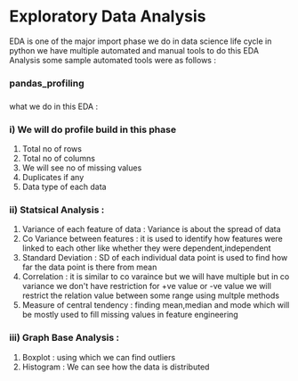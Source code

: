 # Exploratory Data Analysis
 
EDA is one of the major import phase we do in data science life cycle in python we have multiple automated and manual tools to do this EDA Analysis some sample automated tools were as follows :

### pandas_profiling
### 

what we do in this EDA :

### i) We will do profile build in this phase 

   1) Total no of rows
   2) Total no of columns
   3) We will see no of missing values
   4) Duplicates if any 
   5) Data type of each data

### ii) Statsical Analysis :
   
   1) Variance of each feature of data : Variance is about the spread of data 
   2) Co Variance between features : it is used to identify how features were linked to each other like whether they were dependent,independent 
   3) Standard Deviation : SD of each individual data point is used to find how far the data point is there from mean
   4) Correlation : it is similar to co varaince but we will have multiple but in co variance we don't have restriction for +ve value or -ve value we will restrict the relation value between some range using multple methods
   5) Measure of central tendency : finding mean,median and mode which will be mostly used to fill missing values in feature engineering

### iii) Graph Base Analysis :
  
  1) Boxplot : using which we can find outliers 
  2) Histogram : We can see how the data is distributed

  
   
